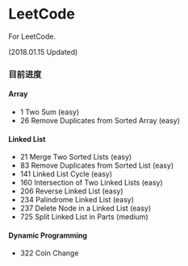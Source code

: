 # LeetCode
For LeetCode.

(2018.01.15 Updated)

### 目前进度

#### Array
  - 1 Two Sum (easy)
  - 26 Remove Duplicates from Sorted Array (easy) 
  
#### Linked List
  - 21 Merge Two Sorted Lists (easy)
  - 83 Remove Duplicates from Sorted List (easy)
  - 141 Linked List Cycle (easy)
  - 160 Intersection of Two Linked Lists (easy)
  - 206 Reverse Linked List (easy)
  - 234 Palindrome Linked List (easy)
  - 237 Delete Node in a Linked List (easy)
  - 725 Split Linked List in Parts (medium)

#### Dynamic Programming
  - 322 Coin Change

